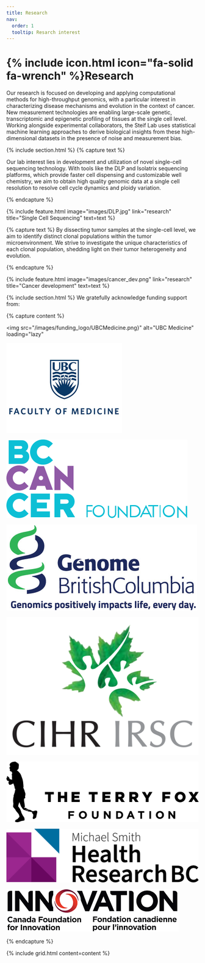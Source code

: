 ```yaml
---
title: Research
nav:
  order: 1
  tooltip: Resarch interest
---
```


# {% include icon.html icon="fa-solid fa-wrench" %}Research

Our research is focused on developing and applying computational methods for high-throughput genomics, with a particular interest in characterizing disease mechanisms and evolution in the context of cancer. New measurement technologies are enabling large-scale genetic, transcriptomic and epigenetic profiling of tissues at the single cell level. Working alongside experimental collaborators, the Steif Lab uses statistical machine learning approaches to derive biological insights from these high-dimensional datasets in the presence of noise and measurement bias. 

{% include section.html %}
{% capture text %}


Our lab interest lies in development and utilization of novel single-cell sequencing technology. With tools like the DLP and Isolatrix sequencing platforms, which provide faster cell dispensing and customizable well chemistry, we aim to obtain high quality genomic data at a single cell resolution to resolve cell cycle dynamics and ploidy variation. 

{% endcapture %}

{%
  include feature.html
  image="images/DLP.jpg"
  link="research"
  title="Single Cell Sequencing"
  text=text
%}


{% capture text %}
By dissecting tumor samples at the single-cell level, we aim to identify distinct clonal populations within the tumor microenvironment. We strive to investigate the unique characteristics of each clonal population, shedding light on their tumor heterogeneity and evolution. 

{% endcapture %}

{%
  include feature.html
  image="images/cancer_dev.png"
  link="research"
  title="Cancer development"
  text=text
%}

{% include section.html %}
We gratefully acknowledge funding support from:

{% capture content %}

<img
      src="/images/funding_logo/UBCMedicine.png}"
      alt="UBC Medicine"
      loading="lazy"
>
[![](/images/funding_logo/UBCMedicine.png)](https://www.med.ubc.ca/)

[![](/images/funding_logo/bccancer.png)](https://bccancerfoundation.com/)

[![](/images/funding_logo/genomeBC.jpg)](https://www.genomebc.ca/)

[![Canadian Institutes of Health Research](/images/funding_logo/Canadian_Institutes_of_Health_Research.png)](https://cihr-irsc.gc.ca/e/193.html)

[![Terry Fox Research Institute](/images/funding_logo/terry_fox.png)](https://www.tfri.ca/)

[![Michael Smith Foundation for Health Research](/images/funding_logo/MichaelSmithHealthResearchBC.png)](https://healthresearchbc.ca/)

[![Canada Foundation for Innovation](/images/funding_logo/CFI.png)](https://www.innovation.ca/)

{% endcapture %}

{% include grid.html content=content %}
